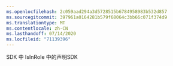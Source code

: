 ```yaml
---
ms.openlocfilehash: 2c059aad294a3d5728515b6784958983b532d857
ms.sourcegitcommit: 397961a0164281b579f68064c3bb66c071f374d9
ms.translationtype: MT
ms.contentlocale: zh-CN
ms.lasthandoff: 07/14/2020
ms.locfileid: "71139396"
---
```

<span data-ttu-id="350de-101">SDK 中 IsInRole 中的声明</span><span class="sxs-lookup"><span data-stu-id="350de-101">SDK</span></span>